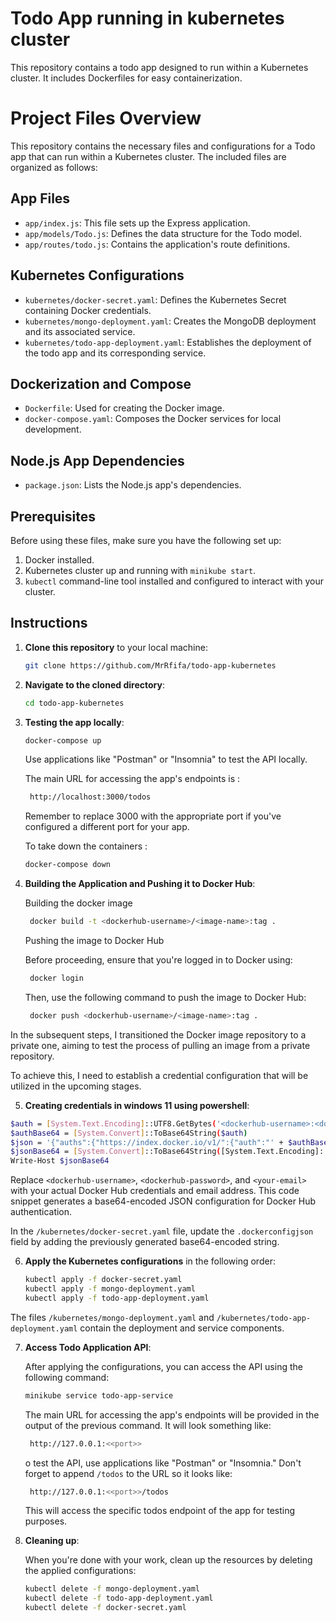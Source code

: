 
# Todo App running in kubernetes cluster

This repository contains a todo app designed to run within a Kubernetes cluster. It includes Dockerfiles for easy containerization.
# Project Files Overview

This repository contains the necessary files and configurations for a Todo app that can run within a Kubernetes cluster. The included files are organized as follows:

## App Files

- `app/index.js`: This file sets up the Express application.
- `app/models/Todo.js`: Defines the data structure for the Todo model.
- `app/routes/todo.js`: Contains the application's route definitions.

## Kubernetes Configurations

- `kubernetes/docker-secret.yaml`: Defines the Kubernetes Secret containing Docker credentials.
- `kubernetes/mongo-deployment.yaml`: Creates the MongoDB deployment and its associated service.
- `kubernetes/todo-app-deployment.yaml`: Establishes the deployment of the todo app and its corresponding service.

## Dockerization and Compose

- `Dockerfile`: Used for creating the Docker image.
- `docker-compose.yaml`: Composes the Docker services for local development.

## Node.js App Dependencies

- `package.json`: Lists the Node.js app's dependencies.
## Prerequisites

Before using these files, make sure you have the following set up:

1. Docker installed. 
2. Kubernetes cluster up and running with `minikube start`.
3. `kubectl` command-line tool installed and configured to interact with your cluster.
## Instructions

1. **Clone this repository** to your local machine:

    ```bash
    git clone https://github.com/MrRfifa/todo-app-kubernetes
    ```

2. **Navigate to the cloned directory**:

    ```bash
    cd todo-app-kubernetes
    ```
3. **Testing the app locally**:

    ```bash
    docker-compose up
    ```

    Use applications like "Postman" or "Insomnia" to test the API locally.

    The main URL for accessing the app's endpoints is : 
    ```bash
     http://localhost:3000/todos
    ```
    Remember to replace 3000 with the appropriate port if you've configured a different port for your app.

    To take down the containers :

    ```bash
    docker-compose down
    ```

4. **Building the Application and Pushing it to Docker Hub**:
    
    Building the docker image
    ```bash
     docker build -t <dockerhub-username>/<image-name>:tag .
    ```

    Pushing the image to Docker Hub

    Before proceeding, ensure that you're logged in to Docker using:
    
    ```bash
     docker login
    ```

    Then, use the following command to push the image to Docker Hub:

    ```bash
     docker push <dockerhub-username>/<image-name>:tag .
    ```

In the subsequent steps, I transitioned the Docker image repository to a private one, aiming to test the process of pulling an image from a private repository.

To achieve this, I need to establish a credential configuration that will be utilized in the upcoming stages.

5. **Creating credentials in windows 11 using powershell**:

```bash
$auth = [System.Text.Encoding]::UTF8.GetBytes('<dockerhub-username>:<dockerhub-password>')
$authBase64 = [System.Convert]::ToBase64String($auth)
$json = '{"auths":{"https://index.docker.io/v1/":{"auth":"' + $authBase64 + '","email":"<your-email>"}}}'
$jsonBase64 = [System.Convert]::ToBase64String([System.Text.Encoding]::UTF8.GetBytes($json))
Write-Host $jsonBase64
```

Replace `<dockerhub-username>`, `<dockerhub-password>`, and `<your-email>` with your actual Docker Hub credentials and email address. This code snippet generates a base64-encoded JSON configuration for Docker Hub authentication.

In the `/kubernetes/docker-secret.yaml` file, update the `.dockerconfigjson` field by adding the previously generated base64-encoded string.

6. **Apply the Kubernetes configurations** in the following order:

    ```bash
    kubectl apply -f docker-secret.yaml
    kubectl apply -f mongo-deployment.yaml
    kubectl apply -f todo-app-deployment.yaml
    ```
The files `/kubernetes/mongo-deployment.yaml` and `/kubernetes/todo-app-deployment.yaml` contain the deployment and service components.

7. **Access Todo Application API**:

    After applying the configurations, you can access the API using the following command:

    ```bash
    minikube service todo-app-service
    ```

    The main URL for accessing the app's endpoints will be provided in the output of the previous command. It will look something like:

    ```bash
     http://127.0.0.1:<<port>>
    ```
    o test the API, use applications like "Postman" or "Insomnia." Don't forget to append `/todos` to the URL so it looks like:

    ```bash
     http://127.0.0.1:<<port>>/todos
    ``` 

    This will access the specific todos endpoint of the app for testing purposes.

8. **Cleaning up**:

    When you're done with your work, clean up the resources by deleting the applied configurations:

    ```bash
    kubectl delete -f mongo-deployment.yaml
    kubectl delete -f todo-app-deployment.yaml
    kubectl delete -f docker-secret.yaml
    ```
